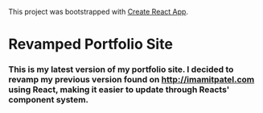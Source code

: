 This project was bootstrapped with [Create React App](https://github.com/facebook/create-react-app).

# Revamped Portfolio Site

### This is my latest version of my portfolio site. I decided to revamp my previous version found on http://imamitpatel.com using React, making it easier to update through Reacts' component system.
